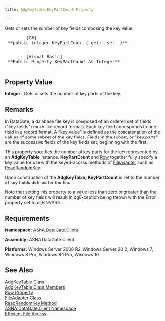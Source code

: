 ```yaml
---
title: AdgKeyTable.KeyPartCount Property

---
```


Gets or sets the number of key fields composing the key value.
<pre class="prettyprint">        <span class="lang">[C#]</span>
 **public integer KeyPartCount { get:  set  }** 
      </pre>
<pre class="prettyprint">        <span class="lang">[Visual Basic] </span>
 **Public Property KeyPartCount As Integer** 
      </pre>

## Property Value

**Integer** . Gets or sets the number of key parts of the key.
## Remarks

In DataGate, a database file key is composed of an ordered set of fields ("key fields") much like record formats. Each key field corresponds to one field in a record format. A "key value" is defined as the concatenation of the values of some subset of the key fields. Fields in the subset, or "key parts", are the successive fields of the key fields set, beginning with the first.

This property specifies the number of key parts for the key represented by an **AdgKeyTable** instance. **KeyPartCount** and [Row](adg-key-table-class-row-property.html) together fully specify a key value for use with the keyed-access methods of [ FileAdapter](file-adapter-class.html) such as [ReadRandomKey](file-adapter-class-read-random-key-method.html).

Upon construction of the **AdgKeyTable,** **KeyPartCount** is set to the number of key fields defined for the file.

Note that setting this property to a value less than zero or greater than the number of key fields will result in dgException being thrown with the Error property set to dgEINVARG. 
## Requirements

**Namespace:** [ASNA.DataGate.Client](datagate-client-namespace.html) 

**Assembly:** ASNA DataGate Client

**Platforms:** Windows Server 2008 R2, Windows Server 2012, Windows 7, Windows 8 Pro, Windows 8.1 Pro, Windows 10
## See Also


[AdgKeyTable Class](adg-key-table-class.html)
      <br />
[AdgKeyTable Class Members](adg-key-table-members.html)
      <br />
[Row Property](adg-key-table-class-row-property.html)
      <br />
[FileAdapter Class](file-adapter-class.html)
      <br />
[ReadRandomKey Method](file-adapter-class-read-random-key-method.html)  <br />
[ASNA.DataGate.Client Namespace](datagate-client-namespace.html)<br />
[Efficient File Access](efficient-file-access.html)

